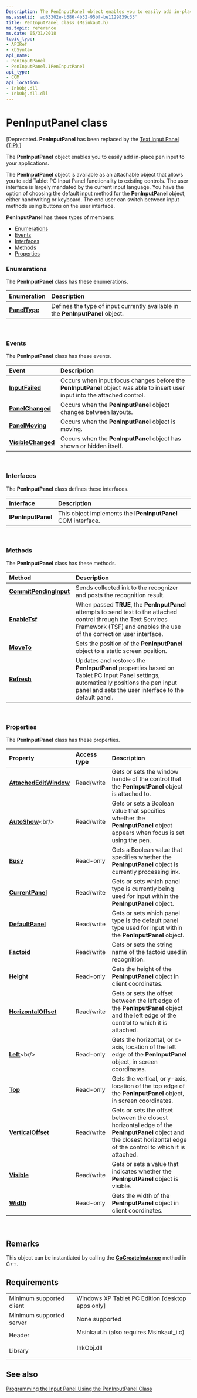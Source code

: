 ```yaml
---
Description: The PenInputPanel object enables you to easily add in-place pen input to your applications.
ms.assetid: 'ad63302e-b386-4b32-95bf-be1129839c33'
title: PenInputPanel class (Msinkaut.h)
ms.topic: reference
ms.date: 05/31/2018
topic_type: 
- APIRef
- kbSyntax
api_name: 
- PenInputPanel
- PenInputPanel.IPenInputPanel
api_type: 
- COM
api_location: 
- InkObj.dll
- InkObj.dll.dll
---
```


# PenInputPanel class

\[Deprecated. **PenInputPanel** has been replaced by the [Text Input Panel (TIP)](text-input-panel-reference.md).\]

The **PenInputPanel** object enables you to easily add in-place pen input to your applications.

The **PenInputPanel** object is available as an attachable object that allows you to add Tablet PC Input Panel functionality to existing controls. The user interface is largely mandated by the current input language. You have the option of choosing the default input method for the **PenInputPanel** object, either handwriting or keyboard. The end user can switch between input methods using buttons on the user interface.

**PenInputPanel** has these types of members:

-   [Enumerations](#enumerations)
-   [Events](#events)
-   [Interfaces](#interfaces)
-   [Methods](#methods)
-   [Properties](#properties)

### Enumerations

The **PenInputPanel** class has these enumerations.



| Enumeration                    | Description                                                                               |
|:-------------------------------|:------------------------------------------------------------------------------------------|
| [**PanelType**](https://msdn.microsoft.com/en-us/library/ms704908(v=VS.85).aspx) | Defines the type of input currently available in the **PenInputPanel** object.<br/> |



 

### Events

The **PenInputPanel** class has these events.



| Event                                                  | Description                                                                                                                             |
|:-------------------------------------------------------|:----------------------------------------------------------------------------------------------------------------------------------------|
| [**InputFailed**](peninputpanel-inputfailed.md)       | Occurs when input focus changes before the **PenInputPanel** object was able to insert user input into the attached control.<br/> |
| [**PanelChanged**](peninputpanel-panelchanged.md)     | Occurs when the **PenInputPanel** object changes between layouts.<br/>                                                            |
| [**PanelMoving**](peninputpanel-panelmoving.md)       | Occurs when the **PenInputPanel** object is moving.<br/>                                                                          |
| [**VisibleChanged**](peninputpanel-visiblechanged.md) | Occurs when the **PenInputPanel** object has shown or hidden itself.<br/>                                                         |



 

### Interfaces

The **PenInputPanel** class defines these interfaces.



| Interface          | Description                                                             |
|:-------------------|:------------------------------------------------------------------------|
| **IPenInputPanel** | This object implements the **IPenInputPanel** COM interface.<br/> |



 

### Methods

The **PenInputPanel** class has these methods.



| Method                                                         | Description                                                                                                                                                                                             |
|:---------------------------------------------------------------|:--------------------------------------------------------------------------------------------------------------------------------------------------------------------------------------------------------|
| [**CommitPendingInput**](/windows/desktop/api/peninputpanel/nf-peninputpanel-ipeninputpanel-commitpendinginput) | Sends collected ink to the recognizer and posts the recognition result.<br/>                                                                                                                      |
| [**EnableTsf**](/windows/desktop/api/peninputpanel/nf-peninputpanel-ipeninputpanel-enabletsf)                   | When passed **TRUE**, the **PenInputPanel** attempts to send text to the attached control through the Text Services Framework (TSF) and enables the use of the correction user interface.<br/>    |
| [**MoveTo**](/windows/desktop/api/peninputpanel/nf-peninputpanel-ipeninputpanel-moveto)                         | Sets the position of the **PenInputPanel** object to a static screen position.<br/>                                                                                                               |
| [**Refresh**](/windows/desktop/api/peninputpanel/nf-peninputpanel-ipeninputpanel-refresh)                       | Updates and restores the **PenInputPanel** properties based on Tablet PC Input Panel settings, automatically positions the pen input panel and sets the user interface to the default panel.<br/> |



 

### Properties

The **PenInputPanel** class has these properties.



| Property                                                                  | Access type           | Description                                                                                                                                                                    |
|:--------------------------------------------------------------------------|:----------------------|:-------------------------------------------------------------------------------------------------------------------------------------------------------------------------------|
| [**AttachedEditWindow**](/windows/desktop/api/peninputpanel/nf-peninputpanel-ipeninputpanel-get_attachededitwindow)<br/> | Read/write<br/> | Gets or sets the window handle of the control that the **PenInputPanel** object is attached to.<br/>                                                                     |
| [**AutoShow**](https://msdn.microsoft.com/en-us/library/ms703289(v=VS.85).aspx)<br/>                     | Read/write<br/> | Gets or sets a Boolean value that specifies whether the **PenInputPanel** object appears when focus is set using the pen.<br/>                                           |
| [**Busy**](/windows/desktop/api/Peninputpanel/nf-peninputpanel-ipeninputpanel-get_busy)<br/>                             | Read-only<br/>  | Gets a Boolean value that specifies whether the **PenInputPanel** object is currently processing ink.<br/>                                                               |
| [**CurrentPanel**](/windows/desktop/api/peninputpanel/nf-peninputpanel-ipeninputpanel-get_currentpanel)<br/>             | Read/write<br/> | Gets or sets which panel type is currently being used for input within the **PenInputPanel** object.<br/>                                                                |
| [**DefaultPanel**](/windows/desktop/api/peninputpanel/nf-peninputpanel-ipeninputpanel-get_defaultpanel)<br/>             | Read/write<br/> | Gets or sets which panel type is the default panel type used for input within the **PenInputPanel** object.<br/>                                                         |
| [**Factoid**](/windows/desktop/api/peninputpanel/nf-peninputpanel-ipeninputpanel-get_factoid)<br/>                       | Read/write<br/> | Gets or sets the string name of the factoid used in recognition.<br/>                                                                                                    |
| [**Height**](/windows/desktop/api/peninputpanel/nf-peninputpanel-ipeninputpanel-get_height)<br/>                         | Read-only<br/>  | Gets the height of the **PenInputPanel** object in client coordinates.<br/>                                                                                              |
| [**HorizontalOffset**](/windows/desktop/api/peninputpanel/nf-peninputpanel-ipeninputpanel-get_horizontaloffset)<br/>     | Read/write<br/> | Gets or sets the offset between the left edge of the **PenInputPanel** object and the left edge of the control to which it is attached.<br/>                             |
| [**Left**](https://msdn.microsoft.com/en-us/library/ms701203(v=VS.85).aspx)<br/>                             | Read-only<br/>  | Gets the horizontal, or x-axis, location of the left edge of the **PenInputPanel** object, in screen coordinates.<br/>                                                   |
| [**Top**](/windows/desktop/api/peninputpanel/nf-peninputpanel-ipeninputpanel-get_top)<br/>                               | Read-only<br/>  | Gets the vertical, or y-axis, location of the top edge of the **PenInputPanel** object, in screen coordinates.<br/>                                                      |
| [**VerticalOffset**](/windows/desktop/api/peninputpanel/nf-peninputpanel-ipeninputpanel-get_verticaloffset)<br/>         | Read/write<br/> | Gets or sets the offset between the closest horizontal edge of the **PenInputPanel** object and the closest horizontal edge of the control to which it is attached.<br/> |
| [**Visible**](/windows/desktop/api/peninputpanel/nf-peninputpanel-ipeninputpanel-get_visible)<br/>                       | Read/write<br/> | Gets or sets a value that indicates whether the **PenInputPanel** object is visible.<br/>                                                                                |
| [**Width**](/windows/desktop/api/peninputpanel/nf-peninputpanel-ipeninputpanel-get_width)<br/>                           | Read-only<br/>  | Gets the width of the **PenInputPanel** object in client coordinates.<br/>                                                                                               |



 

## Remarks

This object can be instantiated by calling the [**CoCreateInstance**](https://msdn.microsoft.com/en-us/library/ms686615(v=VS.85).aspx) method in C++.

## Requirements



|                                     |                                                                                                                     |
|-------------------------------------|---------------------------------------------------------------------------------------------------------------------|
| Minimum supported client<br/> | Windows XP Tablet PC Edition \[desktop apps only\]<br/>                                                       |
| Minimum supported server<br/> | None supported<br/>                                                                                           |
| Header<br/>                   | <dl> <dt>Msinkaut.h (also requires Msinkaut\_i.c)</dt> </dl> |
| Library<br/>                  | <dl> <dt>InkObj.dll</dt> </dl>                               |



## See also

<dl> <dt>

[Programming the Input Panel Using the PenInputPanel Class](programming-the-input-panel-using-the-peninputpanel-class.md)
</dt> </dl>

 

 




